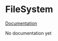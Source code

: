 FileSystem
======================

[Documentation](http://wooga.github.io/Wooga.Lambda-CSharp/reference/wooga-lambda-filesystem-filesystem.html)

No documentation yet
